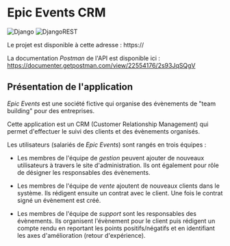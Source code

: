 # Epic Events CRM

![Django](https://img.shields.io/badge/django-%23092E20.svg?style=for-the-badge&logo=django&logoColor=white) ![DjangoREST](https://img.shields.io/badge/DJANGO-REST-ff1709?style=for-the-badge&logo=django&logoColor=white&color=ff1709&labelColor=gray)

Le projet est disponible à cette adresse : https://

La documentation *Postman* de l'API est disponible ici : https://documenter.getpostman.com/view/22554176/2s93JqSQgV

## Présentation de l'application

*Epic Events* est une société fictive qui organise des évènements de "team building" pour des entreprises.

Cette application est un CRM (Customer Relationship Management) qui permet d'effectuer le suivi des clients et des évènements organisés.

Les utilisateurs (salariés de *Epic Events*) sont rangés en trois équipes :

- Les membres de l'équipe de *gestion* peuvent ajouter de nouveaux utilisateurs à travers le site d'administration. Ils ont également pour rôle de désigner les responsables des évènements.

- Les membres de l'équipe de *vente* ajoutent de nouveaux clients dans le système. Ils rédigent ensuite un contrat avec le client. Une fois le contrat signé un évènement est créé.

- Les membres de l'équipe de *support* sont les responsables des évènements. Ils organisent l'évènement pour le client puis rédigent un compte rendu en reportant les points positifs/négatifs et en identifiant les axes d'amélioration (retour d'expérience).